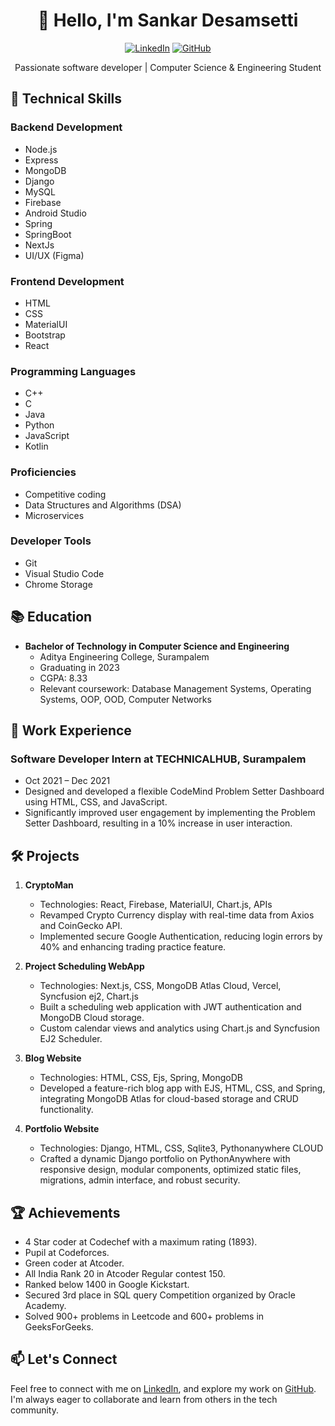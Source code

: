 <!-- Header Section -->
<h1 align="center">👋 Hello, I'm Sankar Desamsetti</h1>
<p align="center">
  <a href="https://linkedin.com/in/sankar-desamsetti/"><img src="https://img.shields.io/badge/LinkedIn-sankar--desamsetti-blue?style=flat-square" alt="LinkedIn"></a>
  <a href="https://github.com/sankar6305"><img src="https://img.shields.io/badge/GitHub-sankar6305-green?style=flat-square" alt="GitHub"></a>
</p>

<!-- Introduction Section -->
<p align="center">Passionate software developer | Computer Science & Engineering Student</p>

<!-- Technical Skills Section -->
## 🚀 Technical Skills

### Backend Development
- Node.js
- Express
- MongoDB
- Django
- MySQL
- Firebase
- Android Studio
- Spring
- SpringBoot
- NextJs
- UI/UX (Figma)

### Frontend Development
- HTML
- CSS
- MaterialUI
- Bootstrap
- React

### Programming Languages
- C++
- C
- Java
- Python
- JavaScript
- Kotlin

### Proficiencies
- Competitive coding
- Data Structures and Algorithms (DSA)
- Microservices

### Developer Tools
- Git
- Visual Studio Code
- Chrome Storage

<!-- Education Section -->
## 📚 Education

- **Bachelor of Technology in Computer Science and Engineering**
  - Aditya Engineering College, Surampalem
  - Graduating in 2023
  - CGPA: 8.33
  - Relevant coursework: Database Management Systems, Operating Systems, OOP, OOD, Computer Networks

<!-- Work Experience Section -->
## 💼 Work Experience

### Software Developer Intern at TECHNICALHUB, Surampalem
- Oct 2021 – Dec 2021
- Designed and developed a flexible CodeMind Problem Setter Dashboard using HTML, CSS, and JavaScript.
- Significantly improved user engagement by implementing the Problem Setter Dashboard, resulting in a 10% increase in user interaction.

<!-- Projects Section -->
## 🛠️ Projects

1. **CryptoMan**
   - Technologies: React, Firebase, MaterialUI, Chart.js, APIs
   - Revamped Crypto Currency display with real-time data from Axios and CoinGecko API.
   - Implemented secure Google Authentication, reducing login errors by 40% and enhancing trading practice feature.

2. **Project Scheduling WebApp**
   - Technologies: Next.js, CSS, MongoDB Atlas Cloud, Vercel, Syncfusion ej2, Chart.js
   - Built a scheduling web application with JWT authentication and MongoDB Cloud storage.
   - Custom calendar views and analytics using Chart.js and Syncfusion EJ2 Scheduler.

3. **Blog Website**
   - Technologies: HTML, CSS, Ejs, Spring, MongoDB
   - Developed a feature-rich blog app with EJS, HTML, CSS, and Spring, integrating MongoDB Atlas for cloud-based storage and CRUD functionality.

4. **Portfolio Website**
   - Technologies: Django, HTML, CSS, Sqlite3, Pythonanywhere CLOUD
   - Crafted a dynamic Django portfolio on PythonAnywhere with responsive design, modular components, optimized static files, migrations, admin interface, and robust security.

<!-- Achievements Section -->
## 🏆 Achievements

- 4 Star coder at Codechef with a maximum rating (1893).
- Pupil at Codeforces.
- Green coder at Atcoder.
- All India Rank 20 in Atcoder Regular contest 150.
- Ranked below 1400 in Google Kickstart.
- Secured 3rd place in SQL query Competition organized by Oracle Academy.
- Solved 900+ problems in Leetcode and 600+ problems in GeeksForGeeks.

<!-- Contact Section -->
## 📫 Let's Connect

Feel free to connect with me on [LinkedIn](https://linkedin.com/in/sankar-desamsetti/), and explore my work on [GitHub](https://github.com/sankar6305). I'm always eager to collaborate and learn from others in the tech community.
